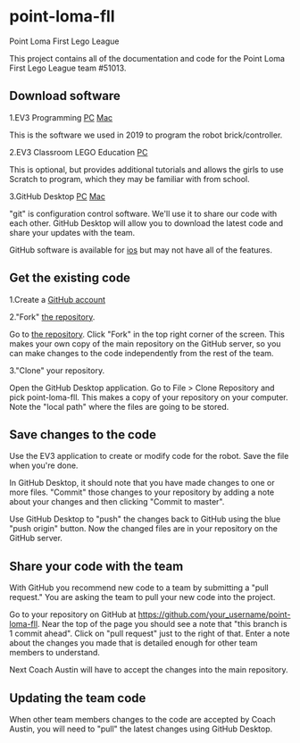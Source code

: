 # point-loma-fll

Point Loma First Lego League

This project contains all of the documentation and code for the Point Loma First Lego League team #51013.

## Download software

1.EV3 Programming [PC](https://www.microsoft.com/en-us/p/ev3-programming/9mv2s8n4f19t) [Mac](https://education.lego.com/en-us/downloads/mindstorms-ev3/software)

This is the software we used in 2019 to program the robot brick/controller.  

2.EV3 Classroom LEGO Education [PC](https://www.microsoft.com/en-us/p/ev3-classroom-lego-education/9p8sjvzm63sz)

This is optional, but provides additional tutorials and allows the girls to use Scratch to program, which they may be familiar with from school.

3.GitHub Desktop [PC](https://desktop.github.com/) [Mac](https://central.github.com/deployments/desktop/desktop/latest/darwin)

"git" is configuration control software.  We'll use it to share our code with each other.  GitHub Desktop will allow you to download the latest code and share your updates with the team.

GitHub software is available for [ios](https://apps.apple.com/us/app/github/id1477376905) but may not have all of the features.

## Get the existing code

1.Create a [GitHub account](https://github.com/join)

2."Fork" [the repository](https://github.com/austinmroczek/point-loma-fll).  

Go to [the repository](https://github.com/austinmroczek/point-loma-fll).  Click "Fork" in the top right corner of the screen.  This makes your own copy of the main repository on the GitHub server, so you can make changes to the code independently from the rest of the team.

3."Clone" your repository.

Open the GitHub Desktop application.  Go to File > Clone Repository and pick point-loma-fll.  This makes a copy of your repository on your computer.  Note the "local path" where the files are going to be stored.  

## Save changes to the code

Use the EV3 application to create or modify code for the robot.  Save the file when you're done.  

In GitHub Desktop, it should note that you have made changes to one or more files.  "Commit" those changes to your repository by adding a note about your changes and then clicking "Commit to master".

Use GitHub Desktop to "push" the changes back to GitHub using the blue "push origin" button.  Now the changed files are in your repository on the GitHub server.

## Share your code with the team

With GitHub you recommend new code to a team by submitting a "pull request."  You are asking the team to pull your new code into the project.

Go to your repository on GitHub at https://github.com/your_username/point-loma-fll.  Near the top of the page you should see a note that "this branch is 1 commit ahead".  Click on "pull request" just to the right of that.  Enter a note about the changes you made that is detailed enough for other team members to understand.

Next Coach Austin will have to accept the changes into the main repository.

## Updating the team code

When other team members changes to the code are accepted by Coach Austin, you will need to "pull" the latest changes using GitHub Desktop.
